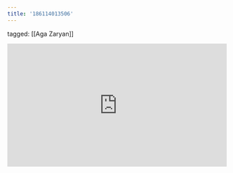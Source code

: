 ```yaml
---
title: '186114013506'
---
```

tagged: [[Aga Zaryan]]
<iframe allow="accelerometer; autoplay; clipboard-write; encrypted-media; gyroscope; picture-in-picture" allowfullscreen="" frameborder="0" height="281" id="youtube_iframe" src="https://www.youtube.com/embed/P0OAezfdmG8?feature=oembed&amp;enablejsapi=1&amp;origin=https://safe.txmblr.com&amp;wmode=opaque" width="500"></iframe>